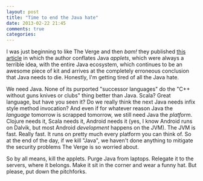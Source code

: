 ```yaml
---
layout: post
title: "Time to end the Java hate"
date: 2013-02-22 21:45
comments: true
categories: 
---
```


I was just beginning to like The Verge and then *bam!* they published
[this article](http://www.theverge.com/2013/2/22/4016582/after-so-many-hacks-why-wont-java-just-go-away) in which the author conflates Java *applets*, which were always a terrible idea, with the entire Java ecosystem, which continues to be an awesome piece of kit and arrives at the completely erroneous conclusion that Java needs to die. Honestly, I'm getting tired of all the Java hate. 

We need Java. None of its purported "successor languages" do the "C++
without guns knives or clubs" thing better than Java. Scala? Great language,
but have you seen it? Do we really think the next Java needs infix style
method invocation? And even if for whatever reason Java the *language*
tomorrow is scrapped tomorrow, we still need Java the *platform*.
Clojure needs it, Scala needs it, Android needs it (yes, I know Android
runs on Dalvik, but most Android *development* happens on the JVM). The
JVM is fast. Really fast. It runs on pretty much every platform you can
think of. So at the end of the day, if we kill "Java", we haven't done
anything to mitigate the security problems The Verge is so worried
about.

So by all means, kill the applets. Purge Java from laptops.  Relegate
it to the servers, where it belongs. Make it sit in the corner and wear
a funny hat. But please, put down the pitchforks.
